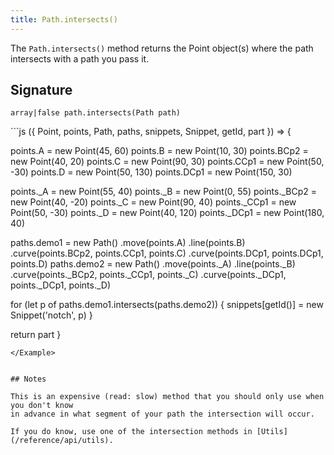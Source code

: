 ```yaml
---
title: Path.intersects()
---
```


The `Path.intersects()` method returns the Point object(s) where the path
intersects with a path you pass it.

## Signature

```
array|false path.intersects(Path path)
```


<Example caption="Example of the Path.intersects() method">
```js
({ Point, points, Path, paths, snippets, Snippet, getId, part }) => {

  points.A = new Point(45, 60)
  points.B = new Point(10, 30)
  points.BCp2 = new Point(40, 20)
  points.C = new Point(90, 30)
  points.CCp1 = new Point(50, -30)
  points.D = new Point(50, 130)
  points.DCp1 = new Point(150, 30)
  
  points._A = new Point(55, 40)
  points._B = new Point(0, 55)
  points._BCp2 = new Point(40, -20)
  points._C = new Point(90, 40)
  points._CCp1 = new Point(50, -30)
  points._D = new Point(40, 120)
  points._DCp1 = new Point(180, 40)
  
  paths.demo1 = new Path()
    .move(points.A)
    .line(points.B)
    .curve(points.BCp2, points.CCp1, points.C)
    .curve(points.DCp1, points.DCp1, points.D)
  paths.demo2 = new Path()
    .move(points._A)
    .line(points._B)
    .curve(points._BCp2, points._CCp1, points._C)
    .curve(points._DCp1, points._DCp1, points._D)
  
  for (let p of paths.demo1.intersects(paths.demo2)) {
    snippets[getId()] = new Snippet('notch', p)
  }

  return part
}
```
</Example>


## Notes

This is an expensive (read: slow) method that you should only use when you don't know
in advance in what segment of your path the intersection will occur.

If you do know, use one of the intersection methods in [Utils](/reference/api/utils).

